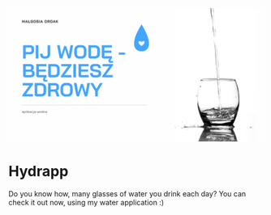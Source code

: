 ![cover](./github/og.png)

# Hydrapp
Do you know how, many glasses of water you drink each day?
 You can check it out now, using my water application :)


